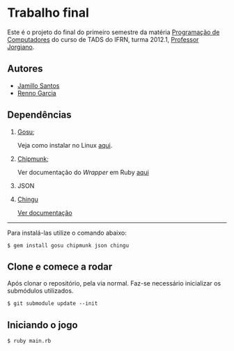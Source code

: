 
Trabalho final
==============
Este é o projeto do final do primeiro semestre da matéria [Programação de Computadores](http://dietinf.ifrn.edu.br/doku.php?id=corpodocente:jorgiano:20121:tads:programacao_de_computadores) do curso de TADS do IFRN, turma 2012.1, [Professor Jorgiano](http://dietinf.ifrn.edu.br/doku.php?id=corpodocente:jorgiano).

Autores
-------
* [Jamillo Santos](https://github.com/jamillosantos)
* [Renno Garcia](https://github.com/rennogarcia)


Dependências
------------
1.	[Gosu](http://www.libgosu.org/);

	Veja como instalar no Linux [aqui](https://github.com/jlnr/gosu/wiki/Getting-Started-on-Linux).


2.	[Chipmunk](http://chipmunk-physics.net/);

	Ver documentação do *Wrapper* em Ruby [aqui](http://beoran.github.com/chipmunk/)


3.	JSON


4.	[Chingu](https://github.com/ippa/chingu)

	[Ver documentação](http://rdoc.info/github/ippa/chingu/)

* * *

Para instalá-las utilize o comando abaixo:

	$ gem install gosu chipmunk json chingu

Clone e comece a rodar
----------------------

Após clonar o repositório, pela via normal. Faz-se necessário inicializar os submódulos utilizados.

	$ git submodule update --init

Iniciando o jogo
----------------

	$ ruby main.rb
